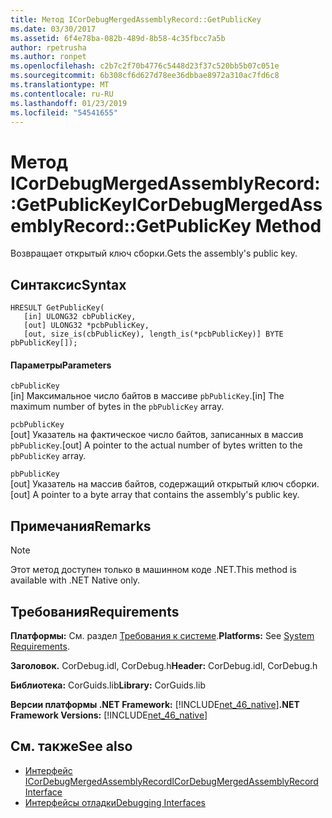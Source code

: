 ```yaml
---
title: Метод ICorDebugMergedAssemblyRecord::GetPublicKey
ms.date: 03/30/2017
ms.assetid: 6f4e78ba-082b-489d-8b58-4c35fbcc7a5b
author: rpetrusha
ms.author: ronpet
ms.openlocfilehash: c2b7c2f70b4776c5448d23f37c520bb5b07c051e
ms.sourcegitcommit: 6b308cf6d627d78ee36dbbae8972a310ac7fd6c8
ms.translationtype: MT
ms.contentlocale: ru-RU
ms.lasthandoff: 01/23/2019
ms.locfileid: "54541655"
---
```

# <a name="icordebugmergedassemblyrecordgetpublickey-method"></a><span data-ttu-id="72381-102">Метод ICorDebugMergedAssemblyRecord::GetPublicKey</span><span class="sxs-lookup"><span data-stu-id="72381-102">ICorDebugMergedAssemblyRecord::GetPublicKey Method</span></span>
<span data-ttu-id="72381-103">Возвращает открытый ключ сборки.</span><span class="sxs-lookup"><span data-stu-id="72381-103">Gets the assembly's public key.</span></span>  
  
## <a name="syntax"></a><span data-ttu-id="72381-104">Синтаксис</span><span class="sxs-lookup"><span data-stu-id="72381-104">Syntax</span></span>  
  
```  
HRESULT GetPublicKey(  
   [in] ULONG32 cbPublicKey,   
   [out] ULONG32 *pcbPublicKey,   
   [out, size_is(cbPublicKey), length_is(*pcbPublicKey)] BYTE pbPublicKey[]);  
```  
  
#### <a name="parameters"></a><span data-ttu-id="72381-105">Параметры</span><span class="sxs-lookup"><span data-stu-id="72381-105">Parameters</span></span>  
 `cbPublicKey`  
 <span data-ttu-id="72381-106">[in] Максимальное число байтов в массиве `pbPublicKey`.</span><span class="sxs-lookup"><span data-stu-id="72381-106">[in] The maximum number of bytes in the `pbPublicKey` array.</span></span>  
  
 `pcbPublicKey`  
 <span data-ttu-id="72381-107">[out] Указатель на фактическое число байтов, записанных в массив `pbPublicKey`.</span><span class="sxs-lookup"><span data-stu-id="72381-107">[out] A pointer to the actual number of bytes written to the `pbPublicKey` array.</span></span>  
  
 `pbPublicKey`  
 <span data-ttu-id="72381-108">[out] Указатель на массив байтов, содержащий открытый ключ сборки.</span><span class="sxs-lookup"><span data-stu-id="72381-108">[out] A pointer to a byte array that contains the assembly's public key.</span></span>  
  
## <a name="remarks"></a><span data-ttu-id="72381-109">Примечания</span><span class="sxs-lookup"><span data-stu-id="72381-109">Remarks</span></span>  
  
> [!NOTE]
>  <span data-ttu-id="72381-110">Этот метод доступен только в машинном коде .NET.</span><span class="sxs-lookup"><span data-stu-id="72381-110">This method is available with .NET Native only.</span></span>  
  
## <a name="requirements"></a><span data-ttu-id="72381-111">Требования</span><span class="sxs-lookup"><span data-stu-id="72381-111">Requirements</span></span>  
 <span data-ttu-id="72381-112">**Платформы:** См. раздел [Требования к системе](../../../../docs/framework/get-started/system-requirements.md).</span><span class="sxs-lookup"><span data-stu-id="72381-112">**Platforms:** See [System Requirements](../../../../docs/framework/get-started/system-requirements.md).</span></span>  
  
 <span data-ttu-id="72381-113">**Заголовок.** CorDebug.idl, CorDebug.h</span><span class="sxs-lookup"><span data-stu-id="72381-113">**Header:** CorDebug.idl, CorDebug.h</span></span>  
  
 <span data-ttu-id="72381-114">**Библиотека:** CorGuids.lib</span><span class="sxs-lookup"><span data-stu-id="72381-114">**Library:** CorGuids.lib</span></span>  
  
 <span data-ttu-id="72381-115">**Версии платформы .NET Framework:** [!INCLUDE[net_46_native](../../../../includes/net-46-native-md.md)]</span><span class="sxs-lookup"><span data-stu-id="72381-115">**.NET Framework Versions:** [!INCLUDE[net_46_native](../../../../includes/net-46-native-md.md)]</span></span>  
  
## <a name="see-also"></a><span data-ttu-id="72381-116">См. также</span><span class="sxs-lookup"><span data-stu-id="72381-116">See also</span></span>
- [<span data-ttu-id="72381-117">Интерфейс ICorDebugMergedAssemblyRecord</span><span class="sxs-lookup"><span data-stu-id="72381-117">ICorDebugMergedAssemblyRecord Interface</span></span>](../../../../docs/framework/unmanaged-api/debugging/icordebugmergedassemblyrecord-interface.md)
- [<span data-ttu-id="72381-118">Интерфейсы отладки</span><span class="sxs-lookup"><span data-stu-id="72381-118">Debugging Interfaces</span></span>](../../../../docs/framework/unmanaged-api/debugging/debugging-interfaces.md)

